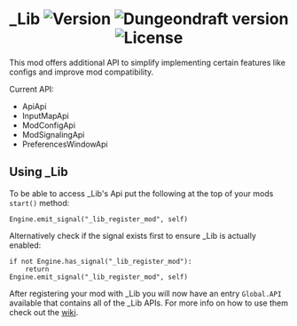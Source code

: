 <h1 align="center">
_Lib

<img src="https://img.shields.io/badge/dynamic/json?color=informational&label=version&query=%24.version&url=https%3A%2F%2Fraw.githubusercontent.com%2FCreepyCre%2F_Lib%2Fmaster%2F_Lib%2Fscripts%2Ftools%2F_Lib.ddmod%3Fcallback=%3F" alt="Version">
<img src="https://img.shields.io/badge/Dungeondraft-1.1.0.0%20Beta-blueviolet" alt="Dungeondraft version">
<img src="https://img.shields.io/github/license/CreepyCre/_Lib?color=900c3f" alt="License">
</h1>

This mod offers additional API to simplify implementing certain features like configs and improve mod compatibility.

Current API:
- ApiApi
- InputMapApi
- ModConfigApi
- ModSignalingApi
- PreferencesWindowApi

## Using _Lib
To be able to access _Lib's Api put the following at the top of your mods `start()` method:
```gdscript
Engine.emit_signal("_lib_register_mod", self)
```
Alternatively check if the signal exists first to ensure _Lib is actually enabled:
```gdscript
if not Engine.has_signal("_lib_register_mod"):
    return
Engine.emit_signal("_lib_register_mod", self)
```

After registering your mod with _Lib you will now have an entry `Global.API` available that contains all of the _Lib APIs. For more info on how to use them check out the [wiki]([wiki](https://github.com/CreepyCre/_Lib/wiki)).